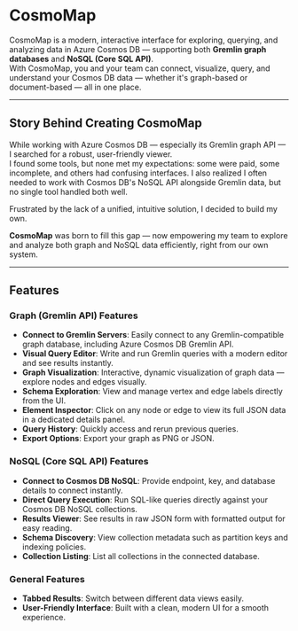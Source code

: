# CosmoMap

CosmoMap is a modern, interactive interface for exploring, querying, and analyzing data in Azure Cosmos DB — supporting both **Gremlin graph databases** and **NoSQL (Core SQL API)**.  
With CosmoMap, you and your team can connect, visualize, query, and understand your Cosmos DB data — whether it's graph-based or document-based — all in one place.

---

## Story Behind Creating CosmoMap

While working with Azure Cosmos DB — especially its Gremlin graph API — I searched for a robust, user-friendly viewer.  
I found some tools, but none met my expectations: some were paid, some incomplete, and others had confusing interfaces. I also realized I often needed to work with Cosmos DB's NoSQL API alongside Gremlin data, but no single tool handled both well.

Frustrated by the lack of a unified, intuitive solution, I decided to build my own.

**CosmoMap** was born to fill this gap — now empowering my team to explore and analyze both graph and NoSQL data efficiently, right from our own system.

---

## Features

### Graph (Gremlin API) Features
- **Connect to Gremlin Servers**: Easily connect to any Gremlin-compatible graph database, including Azure Cosmos DB Gremlin API.
- **Visual Query Editor**: Write and run Gremlin queries with a modern editor and see results instantly.
- **Graph Visualization**: Interactive, dynamic visualization of graph data — explore nodes and edges visually.
- **Schema Exploration**: View and manage vertex and edge labels directly from the UI.
- **Element Inspector**: Click on any node or edge to view its full JSON data in a dedicated details panel.
- **Query History**: Quickly access and rerun previous queries.
- **Export Options**: Export your graph as PNG or JSON.

### NoSQL (Core SQL API) Features
- **Connect to Cosmos DB NoSQL**: Provide endpoint, key, and database details to connect instantly.
- **Direct Query Execution**: Run SQL-like queries directly against your Cosmos DB NoSQL collections.
- **Results Viewer**: See results in raw JSON form with formatted output for easy reading.
- **Schema Discovery**: View collection metadata such as partition keys and indexing policies.
- **Collection Listing**: List all collections in the connected database.

### General Features
- **Tabbed Results**: Switch between different data views easily.
- **User-Friendly Interface**: Built with a clean, modern UI for a smooth experience.

